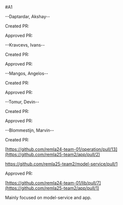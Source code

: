 
#A1

--Daptardar, Akshay--

Created PR:

Approved PR:

--Kravcevs, Ivans--

Created PR:

Approved PR:

--Mangos, Angelos--

Created PR:

Approved PR:

--Tomur, Devin--

Created PR:

Approved PR:

--Blommestijn, Marvin--

Created PR: 

[https://github.com/remla24-team-01/operation/pull/13](https://github.com/remla25-team2/app/pull/2)

https://github.com/remla25-team2/model-service/pull/1


Approved PR: 

[https://github.com/remla24-team-01/lib/pull/7](https://github.com/remla25-team2/app/pull/1)

Mainly focused on model-service and app. 
